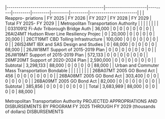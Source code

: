 |-------------------------------------------------|---------------------|---------|---------|---------|---------|---------|------------------------|
|                                                 | Reappro-  priations | FY 2025 | FY 2026 | FY 2027 | FY 2028 | FY 2029 | Total FY 2025- FY 2029 |
| Metropolitan Transportation Authority           |                     |         |         |         |         |         |                        |
| 03310912 Fi-Adv Triborough Bridge Auth          | 36,000              | 0       | 0       | 0       | 0       | 0       | 0                      |
| 26AI24MT Hudson River Line Resiliency Projec    | 0                   | 20,000  | 0       | 0       | 0       | 0       | 20,000                 |
| 26CT19MT CBD Tolling Infrastructure             | 100,000             | 0       | 0       | 0       | 0       | 0       | 0                      |
| 26IS24MT IBX and SAS Design and Studies         | 0                   | 68,000  | 0       | 0       | 0       | 0       | 68,000                 |
| 26JW18MT Support of 2015-2019 Plan              | 0                   | 0       | 0       | 0       | 0       | 0       | 0                      |
| 26JW19MT Support of 2015-2019 Plan              | 572,133             | 0       | 0       | 0       | 0       | 0       | 0                      |
| 26MF20MT Support of 2020-2024 Plan              | 2,590,000           | 0       | 0       | 0       | 0       | 0       | 0                      |
| Subtotal                                        | 3,298,133           | 88,000  | 0       | 0       | 0       | 0       | 88,000                 |
| Urban and Commuter Mass Transportation Bondable |                     |         |         |         |         |         |                        |
| 26BA07MT 2005 GO Bond Act                       | 456                 | 0       | 0       | 0       | 0       | 0       | 0                      |
| 26BA08MT 2005 GO Bond Act                       | 303,400             | 0       | 0       | 0       | 0       | 0       | 0                      |
| 26BA09MT 2005 GO Bond Act                       | 82,000              | 0       | 0       | 0       | 0       | 0       | 0                      |
| Subtotal                                        | 385,856             | 0       | 0       | 0       | 0       | 0       | 0                      |
| Total                                           | 3,683,989           | 88,000  | 0       | 0       | 0       | 0       | 88,000                 |

Metropolitan Transportation Authority PROJECTED APPROPRIATIONS AND DISBURSEMENTS BY PROGRAM FY 2025 THROUGH FY 2029 (thousands of dollars) DISBURSEMENTS